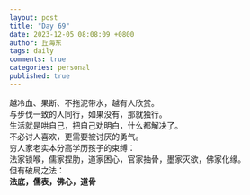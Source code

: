 ```yaml
---
layout: post
title: "Day 69"
date: 2023-12-05 08:08:09 +0800
author: 丘海东 
tags: daily
comments: true
categories: personal
published: true
---
```

越冷血、果断、不拖泥带水，越有人欣赏。  
与步伐一致的人同行，如果没有，那就独行。  
生活就是哄自己，把自己劝明白，什么都解决了。  
不必讨人喜欢，更需要被讨厌的勇气。  
穷人家老实本分高学历孩子的束缚：  
法家锁喉，儒家捏肋，道家困心，官家抽骨，墨家灭欲，佛家化缘。  
但有破局之法：  
**法底，儒表，佛心，道骨**
